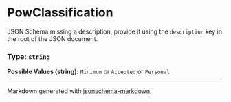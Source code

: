 # PowClassification

JSON Schema missing a description, provide it using the `description` key in the root of the JSON document.

### Type: `string`

**Possible Values (string):** `Minimum` or `Accepted` or `Personal`


---

Markdown generated with [jsonschema-markdown](https://github.com/elisiariocouto/jsonschema-markdown).
